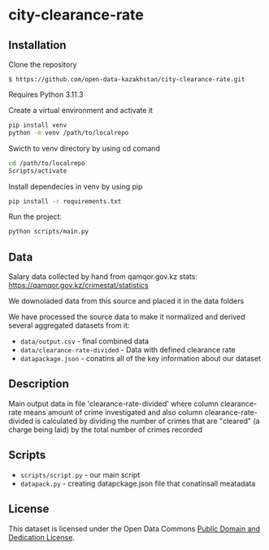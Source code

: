 # city-clearance-rate 

## Installation

Clone the repository
```shell
$ https://github.com/open-data-kazakhstan/city-clearance-rate.git
```

Requires Python 3.11.3 

Create a virtual environment and activate it 
```bash
pip install venv
python -m venv /path/to/localrepo
```

Swicth to venv directory by using cd comand
```bash
cd /path/to/localrepo
Scripts/activate
```

Install dependecies in venv by using pip
```bash
pip install -r requirements.txt
```

Run the project:
```bash
python scripts/main.py
```

## Data 

Salary data collected by hand from qamqor.gov.kz stats: https://qamqor.gov.kz/crimestat/statistics

We downoladed data from this source and placed it in the data folders 

We have processed the source data to make it normalized and derived  several aggregated datasets from it:

* `data/output.csv` - final combined data
* `data/clearance-rate-divided` - Data with defined clearance rate
* `datapackage.json` - conatins all of the key information about our dataset

## Description

Main output data in file 'clearance-rate-divided' where column clearance-rate means amount of crime investigated and also column clearance-rate-divided is calculated by dividing the number of crimes that are "cleared" (a charge being laid) by the total number of crimes recorded

## Scripts

* `scripts/script.py` - our main script
* `datapack.py` - creating datapckage.json file that conatinsall meatadata

## License

This dataset is licensed under the Open Data Commons [Public Domain and Dedication License][pddl].

[pddl]: https://www.opendatacommons.org/licenses/pddl/1-0/


